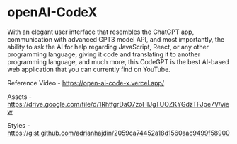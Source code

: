 # openAI-CodeX

With an elegant user interface that resembles the ChatGPT app, communication with advanced GPT3 model API, and most importantly, the ability to ask the AI for help regarding JavaScript, React, or any other programming language, giving it code and translating it to another programming language, and much more, this CodeGPT is the best AI-based web application that you can currently find on YouTube.


Reference Video - https://open-ai-code-x.vercel.app/

Assets - https://drive.google.com/file/d/1RhtfgrDaO7zoHIJgTUOZKYGdzTFJpe7V/view

Styles - https://gist.github.com/adrianhajdin/2059ca74452a18d1560aac9499f58900
